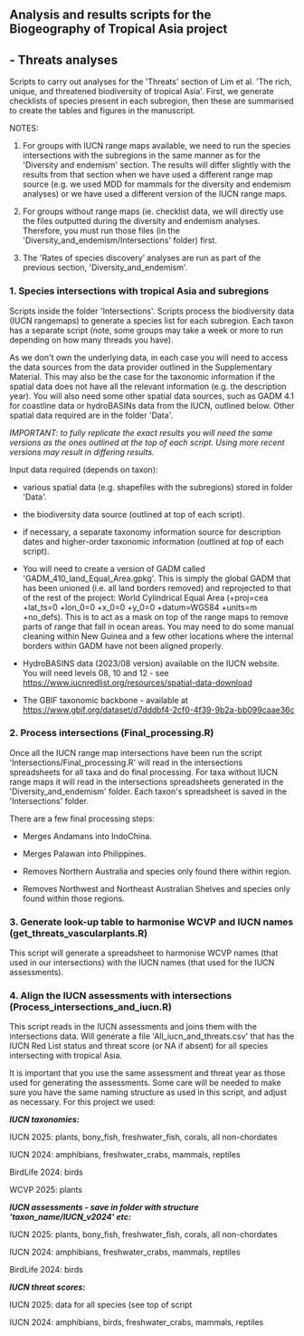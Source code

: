 ## Analysis and results scripts for the Biogeography of Tropical Asia project

## - Threats analyses

Scripts to carry out analyses for the 'Threats' section of Lim et al. 'The rich, unique, and threatened biodiversity of tropical Asia'. First, we generate checklists of species present in each subregion, then these are summarised to create the tables and figures in the manuscript.

NOTES:

1)  For groups with IUCN range maps available, we need to run the species intersections with the subregions in the same manner as for the 'Diversity and endemism' section. The results will differ slightly with the results from that section when we have used a different range map source (e.g. we used MDD for mammals for the diversity and endemism analyses) or we have used a different version of the IUCN range maps.

2)  For groups without range maps (ie. checklist data, we will directly use the files outputted during the diversity and endemism analyses. Therefore, you must run those files (in the 'Diversity_and_endemism/Intersections' folder) first.

3)  The 'Rates of species discovery’ analyses are run as part of the previous section, 'Diversity_and_endemism'.

### 1. Species intersections with tropical Asia and subregions

Scripts inside the folder 'Intersections'. Scripts process the biodiversity data (IUCN rangemaps) to generate a species list for each subregion. Each taxon has a separate script (note, some groups may take a week or more to run depending on how many threads you have).

As we don't own the underlying data, in each case you will need to access the data sources from the data provider outlined in the Supplementary Material. This may also be the case for the taxonomic information if the spatial data does not have all the relevant information (e.g. the description year). You will also need some other spatial data sources, such as GADM 4.1 for coastline data or hydroBASINs data from the IUCN, outlined below. Other spatial data required are in the folder 'Data'.

*IMPORTANT: to fully replicate the exact results you will need the same versions as the ones outlined at the top of each script. Using more recent versions may result in differing results.*

Input data required (depends on taxon):

-   various spatial data (e.g. shapefiles with the subregions) stored in folder 'Data'.

-   the biodiversity data source (outlined at top of each script).

-   if necessary, a separate taxonomy information source for description dates and higher-order taxonomic information (outlined at top of each script).

-   You will need to create a version of GADM called 'GADM_410_land_Equal_Area.gpkg'. This is simply the global GADM that has been unioned (i.e. all land borders removed) and reprojected to that of the rest of the project: World Cylindrical Equal Area (+proj=cea +lat_ts=0 +lon_0=0 +x_0=0 +y_0=0 +datum=WGS84 +units=m +no_defs). This is to act as a mask on top of the range maps to remove parts of range that fall in ocean areas. You may need to do some manual cleaning within New Guinea and a few other locations where the internal borders within GADM have not been aligned properly.

-   HydroBASINS data (2023/08 version) available on the IUCN website. You will need levels 08, 10 and 12 - see <https://www.iucnredlist.org/resources/spatial-data-download>

-   The GBIF taxonomic backbone - available at <https://www.gbif.org/dataset/d7dddbf4-2cf0-4f39-9b2a-bb099caae36c>

### 2. Process intersections (Final_processing.R)

Once all the IUCN range map intersections have been run the script 'Intersections/Final_processing.R' will read in the intersections spreadsheets for all taxa and do final processing. For taxa without IUCN range maps it will read in the intersections spreadsheets generated in the 'Diversity_and_endemism' folder. Each taxon's spreadsheet is saved in the 'Intersections' folder.

There are a few final processing steps:

-   Merges Andamans into IndoChina.

-   Merges Palawan into Philippines.

-   Removes Northern Australia and species only found there within region.

-   Removes Northwest and Northeast Australian Shelves and species only found within those regions.

### 3. Generate look-up table to harmonise WCVP and IUCN names (get_threats_vascularplants.R)

This script will generate a spreadsheet to harmonise WCVP names (that used in our intersections) with the IUCN names (that used for the IUCN assessments).

### 4. Align the IUCN assessments with intersections (Process_intersections_and_iucn.R)

This script reads in the IUCN assessments and joins them with the intersections data. Will generate a file 'All_iucn_and_threats.csv' that has the IUCN Red List status and threat score (or NA if absent) for all species intersecting with tropical Asia.

It is important that you use the same assessment and threat year as those used for generating the assessments. Some care will be needed to make sure you have the same naming structure as used in this script, and adjust as necessary. For this project we used:

***IUCN taxonomies:***

IUCN 2025: plants, bony_fish, freshwater_fish, corals, all non-chordates

IUCN 2024: amphibians, freshwater_crabs, mammals, reptiles

BirdLife 2024: birds

WCVP 2025: plants

***IUCN assessments - save in folder with structure 'taxon_name/IUCN_v2024' etc:***

IUCN 2025: plants, bony_fish, freshwater_fish, corals, all non-chordates

IUCN 2024: amphibians, freshwater_crabs, mammals, reptiles

BirdLife 2024: birds

***IUCN threat scores:***

IUCN 2025: data for all species (see top of script

IUCN 2024: amphibians, birds, freshwater_crabs, mammals, reptiles
